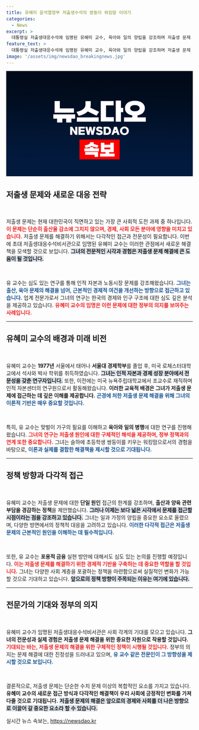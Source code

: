 ```yaml
---
title: 유혜미 윤석열정부 저출생수석의 쌍둥이 워킹맘 이야기
categories:
  - News
excerpt: >
  대통령실 저출생대응수석에 임명된 유혜미 교수, 육아와 일의 양립을 강조하며 저출생 문제 해결의 새로운 시각을 제시합니다. 인적 자본 전문가로서 그의 파격적인 접근법이 기대됩니다! 클릭해 더 알아보세요!
feature_text: >
  대통령실 저출생대응수석에 임명된 유혜미 교수, 육아와 일의 양립을 강조하며 저출생 문제 해결의 새로운 시각을 제시합니다. 인적 자본 전문가로서 그의 파격적인 접근법이 기대됩니다! 클릭해 더 알아보세요!
image: '/assets/img/newsdao_breakingnews.jpg'
---
```


<p><img src="/assets/img/newsdao_breakingnews.jpg" alt="flaretime 속보" /></p>

<h2 data-ke-size="size26">저출생 문제와 새로운 대응 전략</h2>

<p data-ke-size="size16">&nbsp;</p>

<p>저출생 문제는 현재 대한민국이 직면하고 있는 가장 큰 사회적 도전 과제 중 하나입니다. <b><span style="color: #ee2323;">이 문제는 단순히 출산율 감소에 그치지 않으며, 경제, 사회 모든 분야에 영향을 미치고 있습니다.</span></b> 저출생 문제를 해결하기 위해서는 다각적인 접근과 전문성이 필요합니다. 이번에 초대 저출생대응수석비서관으로 임명된 유혜미 교수는 이러한 관점에서 새로운 해결책을 모색할 것으로 보입니다. <b><span style="background-color: #21538527;">그녀의 전문적인 시각과 경험은 저출생 문제 해결에 큰 도움이 될 것입니다.</span></b> </p>

<p data-ke-size="size16">&nbsp;</p>

<p>유 교수는 심도 있는 연구를 통해 인적 자본과 노동시장 문제를 강조해왔습니다. <b><span style="color: #1a5490;">그녀는 출산, 육아 문제의 해결을 넘어, 근본적인 경제적 여건을 개선하는 방향으로 접근하고 있습니다.</span></b> 업계 전문가로서 그녀의 연구는 한국의 경제와 인구 구조에 대한 심도 깊은 분석을 제공하고 있습니다. <b><span style="color: #ee2323;">유혜미 교수의 임명은 이런 문제에 대한 정부의 의지를 보여주는 사례입니다.</span></b> </p>

<hr>

<h2 data-ke-size="size26">유혜미 교수의 배경과 미래 비전</h2>

<p data-ke-size="size16">&nbsp;</p>

<p>유혜미 교수는 <b>1977년</b> 서울에서 태어나 <b>서울대 경제학부</b>를 졸업 후, 미국 로체스터대학교에서 석사와 박사 학위를 취득하였습니다. <b><span style="background-color: #21538527;">그녀는 인적 자본과 경제 성장 분야에서 전문성을 갖춘 연구자입니다.</span></b> 또한, 이전에는 미국 뉴욕주립대학교에서 조교수로 재직하며 인적 자본센터의 연구원으로서 활동해왔습니다. <b>이러한 교육적 배경은 그녀가 저출생 문제에 접근하는 데 깊은 이해를 제공합니다.</b> <b><span style="color: #1a5490;">곤경에 처한 저출생 문제 해결을 위해 그녀의 이론적 기반은 매우 중요할 것입니다.</span></b> </p>

<p data-ke-size="size16">&nbsp;</p>

<p>특히, 유 교수는 맞벌이 가구의 필요를 이해하고 <b>육아와 일의 병행</b>에 대한 연구를 진행해왔습니다. <b><span style="color: #ee2323;">그녀의 연구는 저출생 원인에 대한 구체적인 해석을 제공하며, 정부 정책과의 연계 또한 중요합니다.</span></b> 그녀는 슬하에 초등학생 쌍둥이를 키우는 워킹맘으로서의 경험을 바탕으로, <b><span style="color: #1a5490;">이론과 실제를 결합한 해결책을 제시할 것으로 기대됩니다.</span></b> </p>

<hr>

<h2 data-ke-size="size26">정책 방향과 다각적 접근</h2>

<p data-ke-size="size16">&nbsp;</p>

<p>유혜미 교수는 저출생 문제에 대한 <b>단일 원인</b> 접근의 한계를 강조하며, <b>출산과 양육 관련 부담을 경감하는 정책</b>을 제안했습니다. <b><span style="background-color: #21538527;">그러나 이제는 보다 넓은 시각에서 문제를 접근할 시점이라는 점을 강조하고 있습니다.</span></b> 그녀는 일과 가정의 양립을 중요한 요소로 올렸으며, 다양한 방면에서의 정책적 대응을 고려하고 있습니다. <b><span style="color: #1a5490;">이러한 다각적 접근은 저출생 문제의 근본적인 원인을 이해하는 데 필수적입니다.</span></b> </p>

<p data-ke-size="size16">&nbsp;</p>

<p>또한, 유 교수는 <b>포용적 금융</b> 실현 방안에 대해서도 심도 있는 논의를 진행할 예정입니다. <b><span style="color: #ee2323;">이는 저출생 문제를 해결하기 위한 경제적 기반을 구축하는 데 중요한 역할을 할 것입니다.</span></b> 그녀는 다양한 사회 계층을 포괄하는 정책을 마련함으로써 실질적인 변화가 가능할 것으로 기대하고 있습니다. <b><span style="background-color: #21538527;">앞으로의 정책 방향이 주목되는 이유는 여기에 있습니다.</span></b> </p>

<hr>

<h2 data-ke-size="size26">전문가의 기대와 정부의 의지</h2>

<p data-ke-size="size16">&nbsp;</p>

<p>유혜미 교수가 임명된 저출생대응수석비서관은 사회 각계의 기대를 모으고 있습니다. <b>그녀의 전문성과 실제 경험은 저출생 문제 해결을 위한 중요한 자원으로 작용할 것입니다.</b> <b><span style="color: #ee2323;">기대되는 바는, 저출생 문제의 해결을 위한 구체적인 정책이 시행될 것입니다.</span></b> 정부의 의지는 문제 해결에 대한 진정성을 드러내고 있으며, <b><span style="color: #1a5490;">유 교수 같은 전문인이 그 방향성을 제시할 것으로 보입니다.</span></b> </p>

<p data-ke-size="size16">&nbsp;</p>

<p>결론적으로, 저출생 문제는 단순한 수치 문제 이상의 복합적인 요소를 가지고 있습니다. <b>유혜미 교수의 새로운 접근 방식과 다각적인 해결책이 우리 사회에 긍정적인 변화를 가져다줄 것으로 기대됩니다.</b> <b><span style="background-color: #21538527;">저출생 문제의 해결은 앞으로의 경제와 사회를 더 나은 방향으로 이끌어 갈 중요한 요소라 할 수 있습니다.</span></b></p>
실시간 뉴스 속보는, <a href="https://newsdao.kr" rel="dofollow">https://newsdao.kr</a>


